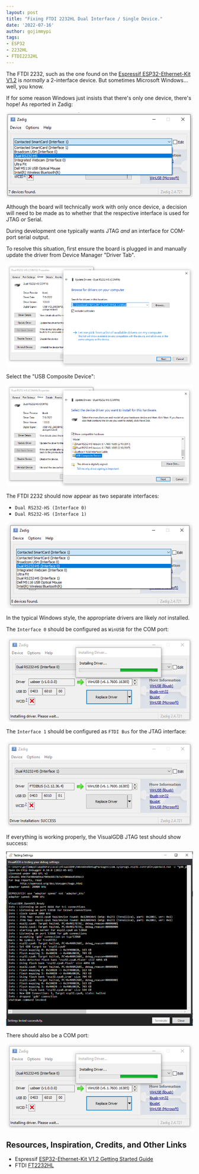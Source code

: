 ```yaml
---
layout: post
title: "Fixing FTDI 2232HL Dual Interface / Single Device."
date: '2022-07-16'
author: gojimmypi
tags:
- ESP32
- 2232HL
- FTDI2232HL
---
```


The FTDI 2232, such as the one found on the [Espressif ESP32-Ethernet-Kit V1.2](https://docs.espressif.com/projects/esp-idf/en/latest/esp32/hw-reference/esp32/get-started-ethernet-kit.html#) 
is _normally_ a 2-interface device. But sometimes Microsoft Windows... well, you know.

If for some reason Windows just insists that there's only one device, there's hope! As reported in Zadig:

![single-FTDI2232HL.png](../images/esp32-devkit/single-FTDI2232HL.png)

Although the board will technically work with only once device, a decision will need to be made as to whether
that the respective interface is used for JTAG _or_ Serial. 

During development one typically wants JTAG _and_ an interface for COM-port 
serial output.

To resolve this situation, first ensure the board is plugged in and manually update
the driver from Device Manager "Driver Tab". 

![pick_new_driver.png](../images/esp32-devkit/pick_new_driver.png)

Select the "USB Composite Device":

![pick_composite_device.png](../images/esp32-devkit/pick_composite_device.png)

The FTDI 2232 should now appear as two separate interfaces: 

- `Dual RS232-HS (Interface 0)`
- `Dual RS232-HS (Interface 1)`

![newly_dual_RS232-HS_devices.png](../images/esp32-devkit/newly_dual_RS232-HS_devices.png)

In the typical Windows style, the appropriate drivers are likely _not_ installed.

The `Interface 0` should be configured as `WinUSB` for the COM port:

![interface_0_WinUSB.png](../images/esp32-devkit/interface_0_WinUSB.png)

The `Interface 1` should be configured as `FTDI Bus` for the JTAG interface:

![interface_1_FTDIBUS.png](../images/esp32-devkit/interface_1_FTDIBUS.png)

If everything is working properly, the VisualGDB JTAG test should show success:

![JTAG_success.png](../images/esp32-devkit/JTAG_success.png)

There should also be a COM port:

![interface_0_WinUSB.png](../images/esp32-devkit/interface_0_WinUSB.png)



## Resources, Inspiration, Credits, and Other Links

- Espressif [ESP32-Ethernet-Kit V1.2 Getting Started Guide](https://docs.espressif.com/projects/esp-idf/en/latest/esp32/hw-reference/esp32/get-started-ethernet-kit.html#get-started-esp32-ethernet-kit-v1-2)
- FTDI [FT2232HL](https://ftdichip.com/products/ft2232hl/)